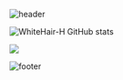 ![header](https://capsule-render.vercel.app/api?type=waving&color=2E97D7&fontColor=FFFFFF&height=300&section=header&text=Jinwoo%20Ha&fontSize=90)



![WhiteHair-H GitHub stats](https://github-readme-stats.vercel.app/api?username=anuraghazra&theme=kacho_ga&show_icons=true)


<a href="https://velog.io/@colorful-stars" target="_blank"><img src="https://img.shields.io/badge/HTML-20c997?style=flat-square&logo=#CC2927&logoColor=white"/></a>
	



![footer](https://capsule-render.vercel.app/api?section=footer&color=7AB53F)
